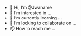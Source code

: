 - 👋 Hi, I’m @Jwaname
- 👀 I’m interested in ...
- 🌱 I’m currently learning ...
- 💞️ I’m looking to collaborate on ...
- 📫 How to reach me ...

<!---
Jwaname/Jwaname is a ✨ special ✨ repository because its `README.md` (this file) appears on your GitHub profile.
You can click the Preview link to take a look at your changes.
--->
